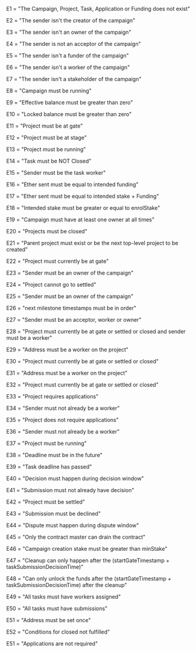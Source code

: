 E1 =
"The Campaign, Project, Task, Application or Funding does not exist"

E2 =
"The sender isn't the creator of the campaign"

E3 =
"The sender isn't an owner of the campaign"

E4 =
"The sender is not an acceptor of the campaign"

E5 =
"The sender isn't a funder of the campaign"

E6 =
"The sender isn't a worker of the campaign"

E7 =
"The sender isn't a stakeholder of the campaign"

E8 =
"Campaign must be running"

E9 =
"Effective balance must be greater than zero"

E10 =
"Locked balance must be greater than zero"

E11 =
"Project must be at gate"

E12 =
"Project must be at stage"

E13 =
"Project must be running"

E14 =
"Task must be NOT Closed"

E15 =
"Sender must be the task worker"

E16 =
"Ether sent must be equal to intended funding"

E17 =
"Ether sent must be equal to intended stake + Funding"

E18 =
"Intended stake must be greater or equal to enrolStake"

E19 =
"Campaign must have at least one owner at all times"

E20 =
"Projects must be closed"

E21 =
"Parent project must exist or be the next top-level project to be created"

E22 =
"Project must currently be at gate"

E23 =
"Sender must be an owner of the campaign"

E24 =
"Project cannot go to settled"

E25 =
"Sender must be an owner of the campaign"

E26 =
"next milestone timestamps must be in order"

E27 =
"Sender must be an acceptor, worker or owner"

E28 =
"Project must currently be at gate or settled or closed and sender must be a worker"

E29 =
"Address must be a worker on the project"

E30 =
"Project must currently be at gate or settled or closed"

E31 =
"Address must be a worker on the project"

E32 =
"Project must currently be at gate or settled or closed"

E33 =
"Project requires applications"

E34 =
"Sender must not already be a worker"

E35 =
"Project does not require applications"

E36 =
"Sender must not already be a worker"

E37 =
"Project must be running"

E38 =
"Deadline must be in the future"

E39 =
"Task deadline has passed"

E40 =
"Decision must happen during decision window"

E41 =
"Submission must not already have decision"

E42 =
"Project must be settled"

E43 =
"Submission must be declined"

E44 =
"Dispute must happen during dispute window"

E45 =
"Only the contract master can drain the contract"

E46 =
"Campaign creation stake must be greater than minStake"

E47 =
"Cleanup can only happen after the (startGateTimestamp + taskSubmissionDecisionTime)"

E48 =
"Can only unlock the funds after the (startGateTimestamp + taskSubmissionDecisionTime) after the cleanup"

E49 =
"All tasks must have workers assigned"

E50 =
"All tasks must have submissions"

E51 =
"Address must be set once"

E52 =
"Conditions for closed not fulfilled"

E51 =
"Applications are not required"
